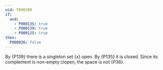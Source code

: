 ```yaml
---
uid: T000308
if:
  and:
    - P000135: true
    - P000139: true
    - P000125: true
then:
  P000036: false
---
```


By {P139} there is a singleton set $\{x\}$ open. By {P135} it is closed.
Since its complement is non-empty clopen, the space is not {P36}.
